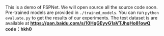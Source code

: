 This is a demo of FSPNet. We will open source all the source code soon. Pre-trained models are provided in `./trained_models`. You can run `python evaluate.py` to get the results of our experiments.
The test dataset is are available at **https://pan.baidu.com/s/10HqGEyyG1aVTJhqHo81owQ 
code：hkh0**
